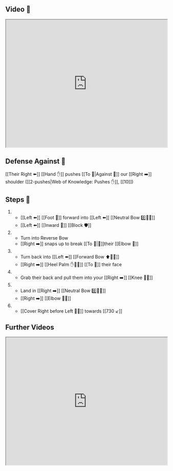 ## Video 🎥

<iframe src="https://www.youtube.com/embed/lV8R81vuRuM" width="100%" height="400"></iframe>

## Defense Against 🤺

[[Their Right ⬅️]] [[Hand ✋]] pushes [[To 🎯|Against 🎯]] our [[Right ➡️]] shoulder ([[2-pushes|Web of Knowledge: Pushes ✋]], [[10]])
## Steps 👣

1. - [[Left ⬅️]] [[Foot 🦶]] forward into [[Left ⬅️]] [[Neutral Bow 0️⃣🧍‍♂️]] 
    - [[Left ⬅️]] [[Inward 🔽]] [[Block 🛡️]]
2. - Turn into Reverse Bow
    - [[Right ➡️]] snaps up to break [[To 🎯|🎯]]their [[Elbow 💪]]
3. - Turn back into [[Left ⬅️]] [[Forward Bow ⬆️🧍‍♂️]]
    - [[Right ➡️]] [[Heel Palm ✋🌴💥]] [[To 🎯]] their face
4. - Grab their back and pull them into your [[Right ➡️]] [[Knee 🦵💥]]
5. - Land in [[Right ➡️]] [[Neutral Bow 0️⃣🧍‍♂️]]
    - [[Right ➡️]] [[Elbow 💪💥]]
6. - [[Cover Right before Left 🦶🔄]] towards [[730 ↙️]]

## Further Videos

<iframe src="https://www.youtube.com/embed/IXZ6kr4VHQw?start=206&end=224" width="100%" height="400"></iframe>

